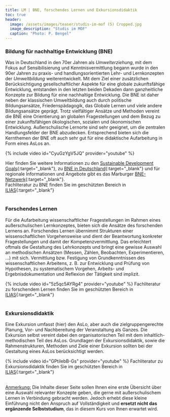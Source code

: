 ```yaml
---
title: LM | BNE, forschendes Lernen und Exkursionsdidaktik
toc: true
header:
  image: /assets/images/teaser/studis-im-mof (5) Cropped.jpg
  image_description: "Studis im MOF"
  caption: "Photo: P. Bengel"
---
```



### Bildung für nachhaltige Entwicklung (BNE) 
Was in Deutschland in den 70er Jahren als *Umwelterziehung*, 
mit dem Fokus auf Sensibilisierung und Kenntnisvermittlung begann wurde in den 90er Jahren zu praxis- und handlungsorientierten 
Lehr- und Lernkonzepten der *Umweltbildung* weiterentwickelt. 
Mit dem Ziel einer zusätzlichen Berücksichtigung gesellschaftlicher Aspekte für eine globale zukunftsfähige Entwicklung, 
entstanden in den letzten beiden Dekaden dann ganzheitliche Konzepte zur Bildung für eine nachhaltige Entwicklung. 
Die BNE ist daher neben der klassischen Umweltbildung auch durch politische Bildungsansätze, Friedenspädagogik, das Globale Lernen und viele andere Bildungsansätze geprägt. 
Trotz vielfältiger Ansätze und Methoden vereint die BNE eine Orientierung an globalen Fragestellungen und dem Bezug zu einer zukunftsfähigen ökologischen, sozialen und ökonomischen Entwicklung.
Außerschulische Lernorte sind sehr geeignet, um die zentralen Handlungsfelder der BNE abzudecken. 
Entsprechend bieten sich die Kernthemen der BNE oft auch sehr gut für eine didaktische Aufarbeitung in Form eines AsLos an.  

{% include video id="CyuGzYgV5JQ" provider="youtube" %}

Hier finden Sie weitere Informationen zu den [Sustainable Development Goals](https://sdgs.un.org/goals){:target="_blank"},
zu [BNE in Deutschland](https://www.bne-portal.de/){:target="_blank"}
und für regionale Informationen und Angebote gibt es das Marburger [BNE-Netzwerk](http://www.kollektiv-von-morgen.de/bne-netzwerk/){:target="_blank"}. <br>
Fachliteratur zu BNE finden Sie im geschützten Bereich in [ILIAS](https://ilias.uni-marburg.de/ilias.php?ref_id=2371835&cmd=view&cmdClass=ilrepositorygui&cmdNode=wq&baseClass=ilrepositorygui){:target="_blank"} <br>
<br>

### Forschendes Lernen 

Für die Aufarbeitung wissenschaftlicher Fragestellungen im Rahmen eines außerschulischen Lernkonzeptes, bieten sich die Ansätze des forschenden Lernens an.
Forschendes Lernen übernimmt Strukturen einer wissenschaftlichen Vorgehensweise und dient der Beantwortung konkreter Fragestellungen und damit der Kompetenzvermittlung. 
Das erleichtert oftmals die Gestaltung des Lehrkonzepts und bringt eine gewisse Auswahl an methodischen Ansätzen (Messen, Zählen, Beobachten, Experimentieren, ...) mit sich. Vermittlung bzw. 
Festigung von Grundkenntnissen des wissenschaftlichen Arbeitens, z. B. zur Entwicklung und Prüfung von Hypothesen, zu systematischem Vorgehen, Arbeits- und Ergebnisdokumentation und Reflexion der Tätigkeit sind implizit. 


{% include video id="5z5qc5AYRg4" provider="youtube" %}
Fachliteratur zu forschendem Lernen finden Sie im geschützten Bereich in [ILIAS](https://ilias.uni-marburg.de/ilias.php?ref_id=2863632&cmd=view&cmdClass=ilrepositorygui&cmdNode=z4&baseClass=ilrepositorygui){:target="_blank"} <br>
<br>

### Exkursionsdidaktik

Eine Exkursion umfasst (hier) den AsLo, aber auch die zielgruppengerechte Planung, Vor- und Nachbereitung der Veranstaltung als Ganzes.
Die Exkursion selbst vereint dabei den organisatorischen Teil mit dem inhaltlich-methodischen Teil des AsLos.
Grundlagen der Exkursionsdidaktik, sowie die Rahmenstrukturen, Methoden und Ziele einer Exkursion sollten bei der Gestaltung eines AsLos berücksichtigt werden.

{% include video id="GPtilebB-Gs" provider="youtube" %}
Fachliteratur zu Exkursionsdidaktik finden Sie im geschützten Bereich in [ILIAS](https://ilias.uni-marburg.de/ilias.php?ref_id=2863632&cmd=view&cmdClass=ilrepositorygui&cmdNode=z4&baseClass=ilrepositorygui){:target="_blank"} <br>
<br>

<u>Anmerkung:</u> Die Inhalte dieser Seite sollen Ihnen eine erste Übersicht über eine Auswahl relevanter Konzepte geben, die gerne mit außerschulischem Lernen in Verbindung gebracht werden. 
Jedoch erhebt diese kleine Einführung nicht den Anspruch auf Vollständigkeit und **ersetzt nicht das ergänzende Selbststudium**, das in diesem Kurs von Ihnen erwartet wird.
